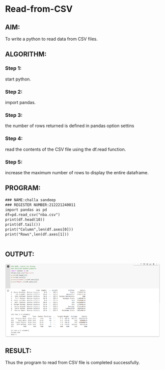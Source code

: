 # Read-from-CSV

## AIM:
To write a python to read data from CSV files.

## ALGORITHM:
### Step 1:
start python.


### Step 2:
import pandas.
### Step 3:
the number of rows returned is defined in pandas option settins
### Step 4:
read the contents of the CSV file using the df.read function.


### Step 5:
increase the maximum number of rows to display the entire dataframe.

## PROGRAM:
~~~
### NAME:challa sandeep
### REGISTER NUMBER:212221240011
import pandas as pd
df=pd.read_csv("nba.csv")
print(df.head(10))
print(df.tail())
print("Column",len(df.axes[0]))
print("Rows",len(df.axes[1]))


~~~


## OUTPUT:
![](img.png)

## RESULT:
Thus the program to read from CSV file is completed successfully.
